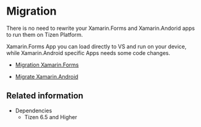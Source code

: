 # Migration 

There is no need to rewrite your Xamarin.Forms and Xamarin.Andorid apps to run them on Tizen Platform. 

Xamarin.Forms App you can load directly to VS and run on your device, while Xamarin.Android specific Apps needs some code changes.

- [Migration Xamarin.Forms](migrate-xaml-forms.md)

- [Migrate Xamarin.Android](migrate-xaml-android.md)


## Related information
- Dependencies
  - Tizen 6.5 and Higher
